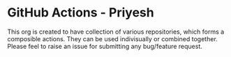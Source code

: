 # GitHub Actions - Priyesh

This org is created to have collection of various repositories, which forms a composible actions. They can be used indivisually or combined together. Please feel to raise an issue for submitting any bug/feature request.
